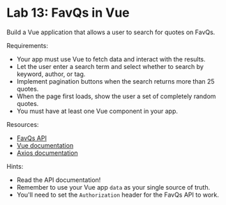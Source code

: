 # Lab 13: FavQs in Vue


Build a Vue application that allows a user to search for quotes on FavQs.

Requirements:
- Your app must use Vue to fetch data and interact with the results.
- Let the user enter a search term and select whether to search by keyword, author, or tag.
- Implement pagination buttons when the search returns more than 25 quotes.
- When the page first loads, show the user a set of completely random quotes.
- You must have at least one Vue component in your app.

Resources:
- [FavQs API](https://favqs.com/api)
- [Vue documentation](https://vuejs.org/v2/guide/)
- [Axios documentation](https://github.com/axios/axios)

Hints:
- Read the API documentation!
- Remember to use your Vue app `data` as your single source of truth.
- You'll need to set the `Authorization` header for the FavQs API to work.
